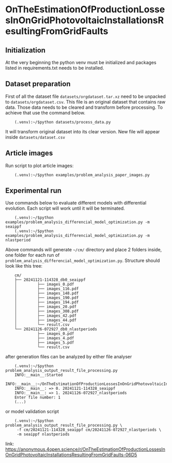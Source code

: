 # OnTheEstimationOfProductionLossesInOnGridPhotovoltaicInstallationsResultingFromGridFaults

## Initialization
At the very beginning the python venv must be initialized and packages listed in requirements.txt needs to be installed.

## Dataset preparation

First of all the dataset file `datasets/orgdataset.tar.xz` need to be unpacked to `datasets/orgdataset.csv`. This file is an original dataset that contains raw data. Those data needs to be cleared and 
transform before processing. To achieve that use the command below.  
```
    (.venv):~/$python datasets/process_data.py
```
It will transform original dataset into its clear version. New file will appear inside `datasets/dataset.csv`

## Article images

Run script to plot article images:
```
    (.venv):~/$python examples/problem_analysis_paper_images.py
```

## Experimental run
Use commands below to evaluate different models with differential evolution. Each script will work until it will be terminated.
```
    (.venv):~/$python examples/problem_analysis_differencial_model_optimization.py -m seaippf
    (.venv):~/$python examples/problem_analysis_differencial_model_optimization.py -m nlastperiod
```
Above commands will generate ```~/cm/``` directory and place 2 folders inside, one folder for each run of
```problem_analysis_differencial_model_optimization.py```. Structure should look like this tree:

```
    cm/
    ├── 20241121-114328_db0_seaippf
    │         ├── images_0.pdf
    │         ├── images_116.pdf
    │         ├── images_148.pdf
    │         ├── images_190.pdf
    │         ├── images_194.pdf
    │         ├── images_20.pdf
    │         ├── images_308.pdf
    │         ├── images_42.pdf
    │         ├── images_44.pdf
    │         └── result.csv
    └── 20241126-072927_db0_nlastperiods
              ├── images_0.pdf
              ├── images_4.pdf
              ├── images_5.pdf
              └── result.csv
 ```
after generation files can be analyzed by either file analyser
```
    (.venv):~/$python  problem_analysis_output_result_file_processing.py
    INFO:__main__:Started
    INFO:__main__:~/OnTheEstimationOfProductionLossesInOnGridPhotovoltaicInstallationsResultingFromGridFaults/examples
    INFO:__main__: => 0. 20241121-114328_seaippf
    INFO:__main__: => 1. 20241126-072927_nlastperiods
    Enter file number: 1
    (...)
``` 
or model validation script
```
    (.venv):~/$python  problem_analysis_output_result_file_processing.py \
     -f cm/20241121-114328_seaippf cm/20241126-072927_nlastperiods \
     -m seaippf nlastperiods
```
link:
https://anonymous.4open.science/r/OnTheEstimationOfProductionLossesInOnGridPhotovoltaicInstallationsResultingFromGridFaults-06D5
